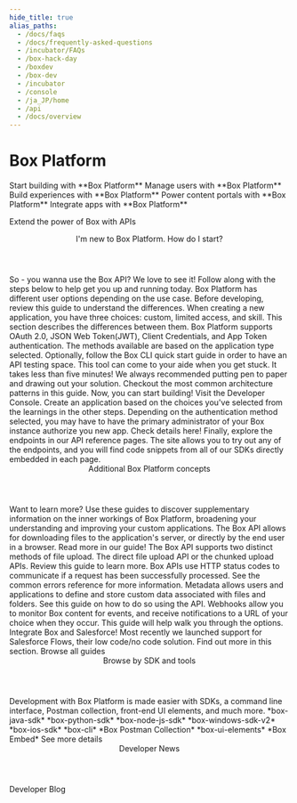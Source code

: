 ```yaml
---
hide_title: true
alias_paths:
  - /docs/faqs
  - /docs/frequently-asked-questions
  - /incubator/FAQs
  - /box-hack-day
  - /boxdev
  - /box-dev
  - /incubator
  - /console
  - /ja_JP/home
  - /api
  - /docs/overview
---
```


# Box Platform

<Banner>

  <BannerTitle>
    Start building with **Box Platform**
  </BannerTitle>
  <BannerTitle>
    Manage users with **Box Platform**
  </BannerTitle>
  <BannerTitle>
    Build experiences with **Box Platform**
  </BannerTitle>
  <BannerTitle>
    Power content portals with **Box Platform**
  </BannerTitle>
  <BannerTitle>
    Integrate apps with **Box Platform**
  </BannerTitle>

  Extend the power of Box with APIs

</Banner>

<!-- <Centered wide>
  <Header to='/guides' centered>
    Guides
  </Header>
  <GuidesList>
    Get started, learn tips and tricks, and discover how to use the Box 
    Platform API with our comprehensive guides. Here are six of the most used 
    guides to get you started.

    <GuideList href='/guides/authentication/'>
      Authentication
    </GuideList>
    <GuideList href='/guides/cli/quick-start/'>
      CLI Quick Start
    </GuideList>
    <GuideList href='/guides/tooling/postman/quick-start/'>
      Postman Quick Start
    </GuideList>
    <GuideList href='/guides/api-calls/permissions-and-errors/common-errors/'>
      Common Errors
    </GuideList>
    <GuideList href='/guides/api-calls/pagination/offset-based/'>
      API Pagination
    </GuideList>
    <GuideList href='/guides/embed/ui-elements/'>
      UI Elements
    </GuideList>
  </GuidesList>

  <More to='/guides' right>
    More Guides
  </More>
</Centered> -->

<Centered wide>
  <Header to='/' centered>
    I'm new to Box Platform. How do I start?
  </Header>
    So - you wanna use the Box API? We love to see it!
    Follow along with the steps below to help get you up and running today.

  <TileGrid>
    <Tile type="users" title="1. Explore user types"
      href="/guides/getting-started/user-types/">
      Box Platform has different user options depending on the use case.
      Before developing, review this guide to understand the differences.
    </Tile>
    <Tile type="apps" title="2. Understand application types"
      href="/guides/applications/select/">
      When creating a new application, you have three choices: custom, limited
      access, and skill. This section describes the differences between them.
    </Tile>
    <Tile type="authentication" title="3. Learn authentication methods"
      href="/guides/authentication/select/">
      Box Platform supports OAuth 2.0, JSON Web Token(JWT), Client
      Credentials, and App Token authentication. The methods available are
      based on the application type selected.
    </Tile>
    <Tile type="cli" title="4. Setup the Box CLI"
      href="/guides/cli/quick-start/">
      Optionally, follow the Box CLI quick start
      guide in order to have an API testing space. This tool can come to your
      aide when you get stuck. It takes less than five minutes!
    </Tile>
    <Tile type="architecture" title="5. Create an architecture pattern"
      href="/guides/getting-started/architecture-patterns/">
      We always recommended putting pen to paper and drawing out your solution.
      Checkout the most common architecture patterns in this guide.
    </Tile>
    <Tile type="create" title="6. Create the application"
      href="https://app.box.com/developers/console">
      Now, you can start building! Visit the Developer Console. Create an
      application based on the choices
      you've selected from the learnings in the other steps.
    </Tile>
    <Tile type="authorize" title="7. Authorize the application"
      href="/guides/authorization/">
      Depending on the authentication method selected, you may have to
      have the primary administrator of your Box instance authorize
      you new app. Check details here!
    </Tile>
    <Tile type="code" title="8. Start coding"
      href="/reference/">
      Finally, explore the endpoints in our API reference
      pages. The site allows you to try out any of the endpoints, and you will
      find code snippets from all of our SDKs directly embedded
      in each page.
    </Tile>
  </TileGrid>
</Centered>

<Centered wide>
  <FeaturedBoard type="community" />
</Centered>

<Header to='/' centered>
  Additional Box Platform concepts
</Header>
  Want to learn more?
  Use these guides to discover supplementary information on the inner
  workings of Box Platform, broadening your understanding and improving
  your custom applications.

<TileSlider>
  <Tile type="guide" title="Download a file" href="/guides/downloads/">
    The Box API allows for downloading files to the application's
    server, or directly by the end user in a browser. Read more in our guide!
  </Tile>
  <Tile type="guide" title="Uploads" href="/guides/uploads/">
    The Box API supports two distinct methods of file upload.
    The direct file upload API or the chunked upload APIs. 
    Review this guide to learn more.
  </Tile>
  <Tile type="guide" title="Common Errors" 
  href="/guides/api-calls/permissions-and-errors/common-errors/">
    Box APIs use HTTP status codes to communicate
    if a request has been successfully processed.
    See the common errors reference for more information.
  </Tile>
  <Tile type="guide" title="Metadata" href="/guides/metadata/">
    Metadata allows users and applications to define and store custom data
    associated with files and folders. See this guide on how to do so using
    the API.
  </Tile>
  <Tile type="guide" title="Webhooks" href="/guides/webhooks/">
    Webhooks allow you to monitor Box content for events,
    and receive notifications to a URL of your choice when they occur.
    This guide will help walk you through the options.
  </Tile>
  <Tile type="guide" title="Saleforce" 
    href="/guides/tooling/salesforce-toolkit/">
    Integrate Box and Salesforce! Most
    recently we launched support for Salesforce Flows, their low code/no code
    solution. Find out more in this section.
  </Tile>
</TileSlider>

<More to='/guides/' center>
  Browse all guides
</More>

<!-- <Dark>
  <Centered wide>
    <Header to='/sdks-and-tools' centered>
      SDKS & Tools
    </Header>
    <SDKS>
      Development with Box Platform is made easier with SDKs for your
      programming language, a command line interface, front-end UI elements,
      and much more.

      <SDK language='python' href='https://github.com/box/box-python-sdk'>
        Python SDK
      </SDK>
      <SDK language='java' href='https://github.com/box/box-java-sdk'>
        Java SDK
      </SDK>
      <SDK language='node' href='https://github.com/box/box-node-sdk'>
        Node SDK
      </SDK>
      <SDK language='dotnet' href='https://github.com/box/box-windows-sdk'>
        Windows .NET SDK
      </SDK>
      <SDK language='cli' href='https://github.com/box/boxcli'>
        Box CLI
      </SDK>
      <SDK language='uielements' href='https://github.com/box/box-ui-elements'>
        UI Elements
      </SDK>
    </SDKS>

    <More to='/sdks-and-tools' right>
      More SDKs & Tools
    </More>
  </Centered>
</Dark> -->

<Centered wide>
  <FeaturedBoard type="sampleCode" />
</Centered>

<Header to='/' centered>
  Browse by SDK and tools
</Header>
  Development with Box Platform is made easier with SDKs,
  a command line interface, Postman collection,
  front-end UI elements, and much more.

<TileSlider>
  <Tile type="java" title="Java" href="https://github.com/box/box-java-sdk">
    *box-java-sdk*
  </Tile>
  <Tile type="python" title="Python" href="https://github.com/box/box-python-sdk">
    *box-python-sdk*
  </Tile>
  <Tile type="node" title="Node.js" href="https://github.com/box/box-node-sdk">
    *box-node-js-sdk*
  </Tile>
  <Tile type="net" title=".NET" href="https://github.com/box/box-windows-sdk-v2">
    *box-windows-sdk-v2*
  </Tile>
  <Tile type="tool" title="iOS" href="https://github.com/box/box-ios-sdk">
    *box-ios-sdk*
  </Tile>
  <Tile type="box-orange" title="Box CLI" href="/guides/cli/">
    *box-cli*
  </Tile>
  <Tile type="tool" title="Postman collection"
    href="/guides/tooling/postman">
    *Box Postman Collection*
  </Tile>
  <Tile type="box-orange" title="Box UI Elements" href="/guides/embed/ui-elements/">
    *box-ui-elements*
  </Tile>
  <Tile type="box-orange" title="Box Embed" href="/guides/embed/box-embed/">
    *Box Embed*
  </Tile>
</TileSlider>

<More to='/sdks-and-tools/' center>
  See more details
</More>

<Centered wide>
  <Header to='https://medium.com/box-developer-blog' centered>
    Developer News
  </Header>

  <BlogCards />

  <More to='https://medium.com/box-developer-blog' right>
    Developer Blog
  </More>
</Centered>
